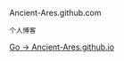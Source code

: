 Ancient-Ares.github.com

    个人博客

<a href="https://Ancient-Ares.github.io">Go -> Ancient-Ares.github.io </a>